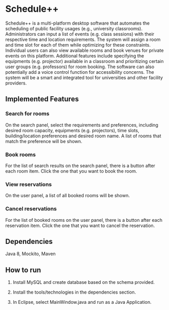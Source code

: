 # Schedule++

Schedule++ is a multi-platform desktop software that automates the scheduling of public facility usages (e.g., university classrooms). Administrators can input a list of events (e.g. class sessions) with their respective time and location requirements. The system will assign a room and time slot for each of them while optimizing for these constraints. Individual users can also view available rooms and book venues for private events on this platform. Additional features include specifying the equipments (e.g. projector) available in a classroom and prioritizing certain user groups (e.g. professors) for room booking. The software can also potentially add a voice control function for accessibility concerns. The system will be a smart and integrated tool for universities and other facility providers.

## Implemented Features

### Search for rooms

On the search panel, select the requirements and preferences, including desired room capacity, equipments (e.g. projectors), time slots, building/location preferences and desired room name. A list of rooms that match the preference will be shown.

### Book rooms

For the list of search results on the search panel, there is a button after each room item. Click the one that you want to book the room.

### View reservations

On the user panel, a list of all booked rooms will be shown.

### Cancel reservations

For the list of booked rooms on the user panel, there is a button after each reservation item. Click the one that you want to cancel the reservation.

## Dependencies
Java 8, Mockito, Maven

## How to run

1) Install MySQL and create database based on the schema provided.

2) Install the tools/technologies in the dependencies section.

3) In Eclipse, select MainWindow.java and run as a Java Application.
